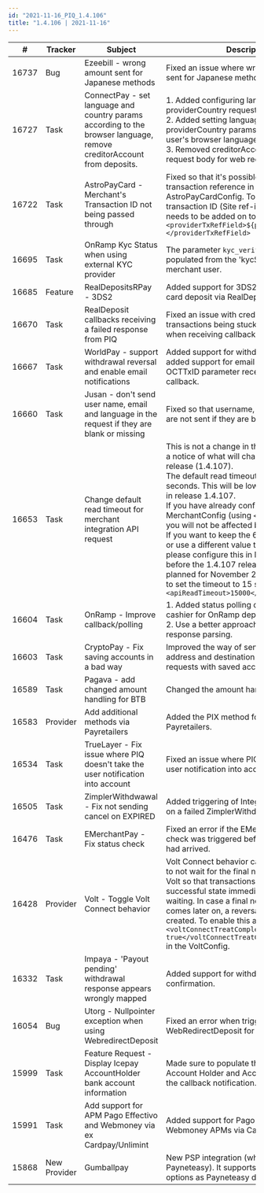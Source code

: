 ```yaml
--- 
id: "2021-11-16_PIQ_1.4.106"
title: "1.4.106 | 2021-11-16"
--- 
```


| #     | Tracker      | Subject                                                                                                               | Description                                                                                                                                                                                                                                                                                                                                                                                                                                                                                                                                                                                                                                         |
|-------|--------------|-----------------------------------------------------------------------------------------------------------------------|-----------------------------------------------------------------------------------------------------------------------------------------------------------------------------------------------------------------------------------------------------------------------------------------------------------------------------------------------------------------------------------------------------------------------------------------------------------------------------------------------------------------------------------------------------------------------------------------------------------------------------------------------------|
| 16737 | Bug          | Ezeebill - wrong amount sent for Japanese methods                                                                     | Fixed an issue where wrong amount was sent for Japanese methods.                                                                                                                                                                                                                                                                                                                                                                                                                                                                                                                                                                                    |
| 16727 | Task         | ConnectPay - set language and country params according to the browser language, remove creditorAccount from deposits. | 1. Added configuring language and providerCountry request params.<br/> 2. Added setting language and  providerCountry params according to the user's browser language.<br/> 3. Removed creditorAccount param from request body for web redirect deposits.                                                                                                                                                                                                                                                                                                                                                                                           |
| 16722 | Task         | AstroPayCard - Merchant's Transaction ID not being passed through                                                     | Fixed so that it's possible to configure the transaction reference in AstroPayCardConfig. To use the merchant transaction ID (Site ref-id), the following needs to be added on top config level: `<providerTxRefField>${ptx.merchantTxId}</providerTxRefField>`                                                                                                                                                                                                                                                                                                                                                                                     |
| 16695 | Task         | OnRamp Kyc Status when using external KYC provider                                                                    | The parameter `kyc_verified` is now populated from the 'kycStatus' field of the merchant user.                                                                                                                                                                                                                                                                                                                                                                                                                                                                                                                                                      |
| 16685 | Feature      | RealDepositsRPay - 3DS2                                                                                               | Added support for 3DS2 handling for credit card deposit via RealDepositsRPay.                                                                                                                                                                                                                                                                                                                                                                                                                                                                                                                                                                      |
| 16670 | Task         | RealDeposit callbacks receiving a failed response from PIQ                                                            | Fixed an issue with credit card deposit transactions being stuck in pending state when receiving callback from provider.                                                                                                                                                                                                                                                                                                                                                                                                                                                                                                                            |
| 16667 | Task         | WorldPay - support withdrawal reversal and enable email notifications                                                 | Added support for withdrawal reversal. Also added support for email notifications for the OCTTxID parameter received in the callback.                                                                                                                                                                                                                                                                                                                                                                                                                                                                                                               |
| 16660 | Task         | Jusan - don't send user name, email and language in the request if they are blank or missing                          | Fixed so that username, email, and language are not sent if they are blank or missing.                                                                                                                                                                                                                                                                                                                                                                                                                                                                                                                                                              |
| 16653 | Task         | Change default read timeout for merchant integration API request                                                      | This is not a change in this release. It's just a notice of what will change in the next release (1.4.107).<br/>The default read timeout is currently 60 seconds. This will be lowered to 10 seconds in release 1.4.107.<br/>If you have already configured this value in MerchantConfig (using `<apiReadTimeout>`) you will not be affected by this change.<br/>If you want to keep the 60 second timeout or use a different value than 10 seconds, please configure this in MerchantConfig before the 1.4.107 release (which is planned for November 23) Example of how to set the timeout to 15 seconds:`<apiReadTimeout>15000</apiReadTimeout>` |
| 16604 | Task         | OnRamp - Improve callback/polling                                                                                     | 1. Added status polling on redirect back to cashier for OnRamp deposit transactions<br/>2. Use a better approach for OnRamp status response parsing.                                                                                                                                                                                                                                                                                                                                                                                                                                                                                                |
| 16603 | Task         | CryptoPay - Fix saving accounts in a bad way                                                                          | Improved the way of sending the wallet address and destination tag in withdrawal requests with saved accounts.                                                                                                                                                                                                                                                                                                                                                                                                                                                                                                                                      |
| 16589 | Task         | Pagava - add changed amount handling for BTB                                                                          | Changed the amount handling for BTB.                                                                                                                                                                                                                                                                                                                                                                                                                                                                                                                                                                                                                |
| 16583 | Provider     | Add additional methods via Payretailers                                                                               | Added the PIX method for USD and BRL via Payretailers.                                                                                                                                                                                                                                                                                                                                                                                                                                                                                                                                                                                              |
| 16534 | Task         | TrueLayer - Fix issue where PIQ doesn't take the user notification into account                                       | Fixed an issue where PIQ didn't take the user notification into account.                                                                                                                                                                                                                                                                                                                                                                                                                                                                                                                                                                            |
| 16505 | Task         | ZimplerWithdwawal - Fix not sending cancel on EXPIRED                                                                 | Added triggering of Integration API /cancel on a failed ZimplerWithdrawal transaction.                                                                                                                                                                                                                                                                                                                                                                                                                                                                                                                                                              |
| 16476 | Task         | EMerchantPay - Fix status check                                                                                       | Fixed an error if the EMerchantPay status check was triggered before the callback had arrived.                                                                                                                                                                                                                                                                                                                                                                                                                                                                                                                                                      |
| 16428 | Provider     | Volt - Toggle Volt Connect behavior                                                                                   | Volt Connect behavior can now be toggled to not wait for the final notifications from Volt so that transactions are put in a successful state immediately instead of waiting. In case a final notification for fail comes later on, a reversal transaction will be created. To enable this add `<voltConnectTreatCompletedAsSuccess>`<br/>`true</voltConnectTreatCompletedAsSuccess>` in the VoltConfig.                                                                                                                                                                                                                                            |
| 16332 | Task         | Impaya - 'Payout pending' withdrawal response appears wrongly mapped                                                  | Added support for withdrawal reversal and confirmation.                                                                                                                                                                                                                                                                                                                                                                                                                                                                                                                                                                                             |
| 16054 | Bug          | Utorg - Nullpointer exception when using WebredirectDeposit                                                           | Fixed an error when triggering WebRedirectDeposit for Utorg.                                                                                                                                                                                                                                                                                                                                                                                                                                                                                                                                                                                        |
| 15999 | Task         | Feature Request - Display Icepay AccountHolder bank account information                                               | Made sure to populate the transaction with Account Holder and Account Number from the callback notification.                                                                                                                                                                                                                                                                                                                                                                                                                                                                                                                                        |
| 15991 | Task         | Add support for APM Pago Effectivo and Webmoney via ex Cardpay/Unlimint                                               | Added support for Pago Effectivo and Webmoney APMs via CardPay.                                                                                                                                                                                                                                                                                                                                                                                                                                                                                                                                                                                     |
| 15868 | New Provider | Gumballpay                                                                                                            | New PSP integration (whitelabel of Payneteasy). It supports the same payment options as Payneteasy does.                                                                                                                                                                                                                                                                                                                                                                                                                                                                                                                                            |
